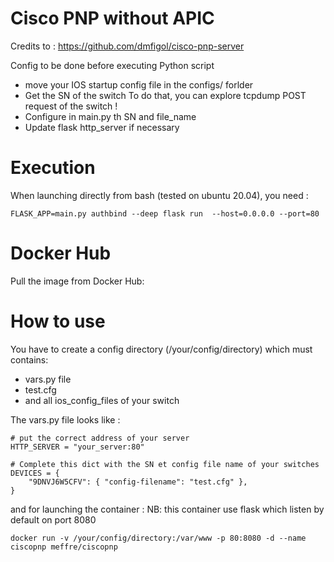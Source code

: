 # Cisco PNP without APIC 

Credits to : https://github.com/dmfigol/cisco-pnp-server

Config to be done before executing Python script

* move your IOS startup config file in the configs/ forlder
* Get the SN of the switch
	To do that, you can explore tcpdump POST request of the switch !
* Configure in main.py th SN and file_name
* Update flask http_server if necessary


# Execution
When launching directly from bash (tested on ubuntu 20.04), you need :

`FLASK_APP=main.py authbind --deep flask run  --host=0.0.0.0 --port=80`

# Docker Hub

Pull the image from Docker Hub:

# How to use

You have to create a config directory (/your/config/directory) which must contains:
 - vars.py file
 - test.cfg
 - and all ios_config_files of your switch

The vars.py file looks like :
```
# put the correct address of your server
HTTP_SERVER = "your_server:80"

# Complete this dict with the SN et config file name of your switches
DEVICES = {
    "9DNVJ6W5CFV": { "config-filename": "test.cfg" },
}
```
and for launching the container :
NB: this container use flask which listen by default on port 8080

`docker run -v /your/config/directory:/var/www -p 80:8080 -d --name ciscopnp meffre/ciscopnp` 
